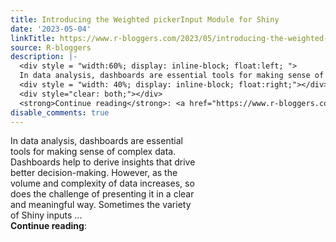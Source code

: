 ```yaml
---
title: Introducing the Weighted pickerInput Module for Shiny
date: '2023-05-04'
linkTitle: https://www.r-bloggers.com/2023/05/introducing-the-weighted-pickerinput-module-for-shiny/
source: R-bloggers
description: |-
  <div style = "width:60%; display: inline-block; float:left; ">
  In data analysis, dashboards are essential tools for making sense of complex data. Dashboards help to derive insights that drive better decision-making. However, as the volume and complexity of data increases, so does the challenge of presenting it in a clear and meaningful way. Sometimes the variety of Shiny inputs ...</div>
  <div style = "width: 40%; display: inline-block; float:right;"></div>
  <div style="clear: both;"></div>
  <strong>Continue reading</strong>: <a href="https://www.r-bloggers.com/2023/05/introducing-the-weighted-pi ...
disable_comments: true
---
```

<div style = "width:60%; display: inline-block; float:left; ">
In data analysis, dashboards are essential tools for making sense of complex data. Dashboards help to derive insights that drive better decision-making. However, as the volume and complexity of data increases, so does the challenge of presenting it in a clear and meaningful way. Sometimes the variety of Shiny inputs ...</div>
<div style = "width: 40%; display: inline-block; float:right;"></div>
<div style="clear: both;"></div>
<strong>Continue reading</strong>: <a href="https://www.r-bloggers.com/2023/05/introducing-the-weighted-pi ...